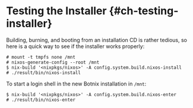 # Testing the Installer {#ch-testing-installer}

Building, burning, and booting from an installation CD is rather
tedious, so here is a quick way to see if the installer works properly:

```ShellSession
# mount -t tmpfs none /mnt
# nixos-generate-config --root /mnt
$ nix-build '<nixpkgs/nixos>' -A config.system.build.nixos-install
# ./result/bin/nixos-install
```

To start a login shell in the new Botnix installation in `/mnt`:

```ShellSession
$ nix-build '<nixpkgs/nixos>' -A config.system.build.nixos-enter
# ./result/bin/nixos-enter
```
